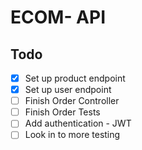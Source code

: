 # ECOM- API

## Todo
- [x] Set up product endpoint
- [x] Set up user endpoint
- [ ] Finish Order Controller
- [ ] Finish Order Tests
- [ ] Add authentication - JWT
- [ ] Look in to more testing
